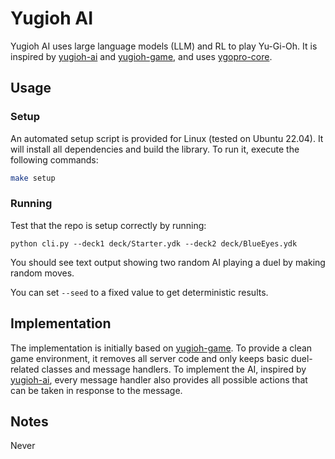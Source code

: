 # Yugioh AI

Yugioh AI uses large language models (LLM) and RL to play Yu-Gi-Oh. It is inspired by [yugioh-ai](https://github.com/melvinzhang/yugioh-ai]) and [yugioh-game](https://github.com/tspivey/yugioh-game), and uses [ygopro-core](https://github.com/Fluorohydride/ygopro-core).

## Usage

### Setup

An automated setup script is provided for Linux (tested on Ubuntu 22.04). It will install all dependencies and build the library. To run it, execute the following commands:

```bash
make setup
```

### Running

Test that the repo is setup correctly by running:

```
python cli.py --deck1 deck/Starter.ydk --deck2 deck/BlueEyes.ydk
```

You should see text output showing two random AI playing a duel by making random moves.

You can set `--seed` to a fixed value to get deterministic results.

## Implementation

The implementation is initially based on [yugioh-game](https://github.com/tspivey/yugioh-game). To provide a clean game environment, it removes all server code and only keeps basic duel-related classes and message handlers.
To implement the AI, inspired by [yugioh-ai](https://github.com/melvinzhang/yugioh-ai]), every message handler also provides all possible actions that can be taken in response to the message.

## Notes
Never 